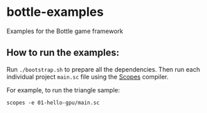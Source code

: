 # bottle-examples
Examples for the Bottle game framework

## How to run the examples:
Run `./bootstrap.sh` to prepare all the dependencies. Then run each individual project
`main.sc` file using the [Scopes](http://scopes.rocks) compiler.

For example, to run the triangle sample:

```
scopes -e 01-hello-gpu/main.sc
```

